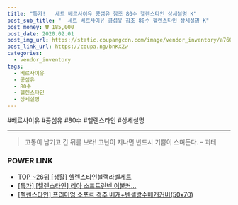 ```yaml
--- 
title: "특가!   세트 베르사이유 콩섬유 참조 80수 헬렌스타인 상세설명 K" 
post_sub_title: "  세트 베르사이유 콩섬유 참조 80수 헬렌스타인 상세설명 K" 
post_money: ₩ 185,000 
post_date: 2020.02.01 
post_img_url: https://static.coupangcdn.com/image/vendor_inventory/a760/b5322239650279c2cc867fbb04924729b28bb5a2e0fcd1a6842c2f16bb00.jpg 
post_link_url: https://coupa.ng/bnKXZw 
categories: 
  - vendor_inventory 
tags: 
  - 베르사이유 
  - 콩섬유 
  - 80수 
  - 헬렌스타인 
  - 상세설명 
--- 
```

  #베르사이유 #콩섬유 #80수 #헬렌스타인 #상세설명 
<hr> 

> 고통이 남기고 간 뒤를 보라! 고난이 지나면 반드시 기쁨이 스며든다. – 괴테 


### POWER LINK

* <a href="https://blog.naver.com/an0733/221792012747" target="_blank"> TOP ~26위 [생활] 헬렌스타인블랙라벨세트</a>
* <a href="https://blog.naver.com/an0733/221785930667" target="_blank">[특가] [헬렌스타인] 리아 소프트린넨 이불커...</a>
* <a href="https://blog.naver.com/santokki14/221787845817" target="_blank">[헬렌스타인] 프리미엄 소포르 경추 베개+텐셀방수베개커버(50x70)</a>
